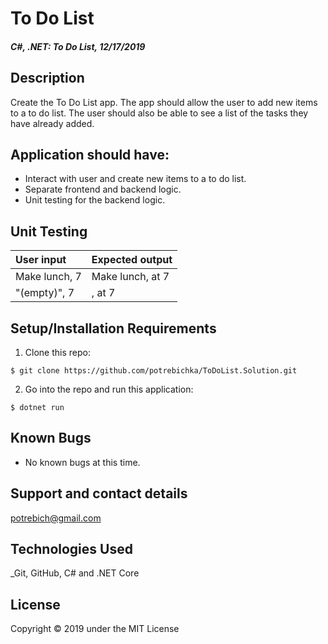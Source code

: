 # To Do List

#### _C#, .NET: To Do List, 12/17/2019_

## Description
Create the To Do List app. The app should allow the user to add new items to a to do list. The user should also be able to see a list of the tasks they have already added.

## Application should have:
- Interact with user and create new items to a to do list.
- Separate frontend and backend logic.
- Unit testing for the backend logic.


## Unit Testing
| User input | Expected output |
| :------------- | :------------- |
| Make lunch, 7 | Make lunch, at 7 |
| "(empty)", 7 | , at 7 |

## Setup/Installation Requirements

1. Clone this repo:
```
$ git clone https://github.com/potrebichka/ToDoList.Solution.git
```

2. Go into the repo and run this application:
```
$ dotnet run
```

## Known Bugs
* No known bugs at this time.

## Support and contact details
potrebich@gmail.com

## Technologies Used
_Git, GitHub, C# and .NET Core


## License
Copyright © 2019 under the MIT License
